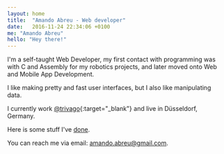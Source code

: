 ```yaml
---
layout: home
title:  "Amando Abreu - Web developer"
date:   2016-11-24 22:34:06 +0100
me: "Amando Abreu"
hello: "Hey there!"
---
```


I'm a self-taught Web Developer, my first contact with programming was with C and Assembly for my robotics projects, and later moved onto Web and Mobile App Development.

I like making pretty and fast user interfaces, but I also like manipulating data.

I currently work [@trivago](https://www.facebook.com/lifeattrivago/?fref=ts){:target="_blank"} and live in Düsseldorf, Germany.

Here is some stuff I've [done](https://amando-abr.eu/did).

You can reach me via email: amando.abreu@gmail.com.
